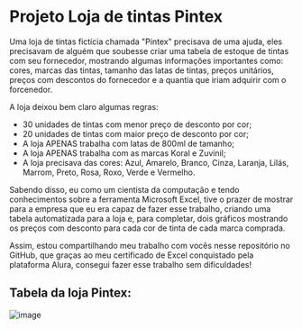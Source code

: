 # Projeto Loja de tintas Pintex

Uma loja de tintas fictícia chamada "Pintex" precisava de uma ajuda, eles precisavam de alguém que soubesse criar uma tabela de estoque de tintas com seu fornecedor, 
mostrando algumas informações importantes como: cores, marcas das tintas, tamanho das latas de tintas, preços unitários, preços com descontos do fornecedor e a quantia que iriam adquirir com o forcenedor.

A loja deixou bem claro algumas regras:
- 30 unidades de tintas com menor preço de desconto por cor;
- 20 unidades de tintas com maior preço de desconto por cor;
- A loja APENAS trabalha com latas de 800ml de tamanho;
- A loja APENAS trabalha com as marcas Koral e Zuvinil;
- A loja precisava das cores: Azul, Amarelo, Branco, Cinza, Laranja, Lilás, Marrom, Preto, Rosa, Roxo, Verde e Vermelho.

Sabendo disso, eu como um cientista da computação e tendo conhecimentos sobre a ferramenta Microsoft Excel, tive o prazer de mostrar para a empresa que eu era capaz de fazer esse trabalho, criando uma tabela
automatizada para a loja e, para completar, dois gráficos mostrando os preços com desconto para cada cor de tinta de cada marca comprada.

Assim, estou compartilhando meu trabalho com vocês nesse repositório no GitHub, que graças ao meu certificado de Excel conquistado pela plataforma Alura, consegui fazer esse trabalho sem dificuldades!

## Tabela da loja Pintex:
![image](https://github.com/user-attachments/assets/127fa589-b077-4fa0-8637-30f37cabe486)

